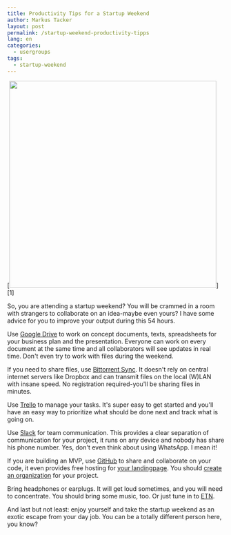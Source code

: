 ```yaml
---
title: Productivity Tips for a Startup Weekend
author: Markus Tacker
layout: post
permalink: /startup-weekend-productivity-tipps
lang: en
categories:
  - usergroups
tags:
  - startup-weekend
---
```

[<img src="http://farm8.staticflickr.com/7099/7319531446_4a0c7ffde7_c.jpg" width="480" />][1]

So, you are attending a startup weekend? You will be crammed in a room with strangers to collaborate on an idea-maybe even yours? I have some advice for you to improve your output during this 54 hours.

Use [Google Drive](https://drive.google.com/) to work on concept documents, texts, spreadsheets for your business plan and the presentation. Everyone can work on every document at the same time and all collaborators will see updates in real time. Don't even try to work with files during the weekend.

If you need to share files, use [Bittorrent Sync](http://www.bittorrent.com/sync/download). It doesn't rely on central internet servers like Dropbox and can transmit files on the local (W)LAN with insane speed. No registration required-you'll be sharing files in minutes.

Use [Trello](https://trello.com/coderbyheart/recommend) to manage your tasks. It's super easy to get started and you'll have an easy way to prioritize what should be done next and track what is going on.

Use [Slack](https://slack.com/) for team communication. This provides a clear separation of communication for your project, it runs on any device and nobody has share his phone number. Yes, don't even think about using WhatsApp. I mean it!

If you are building an MVP, use [GitHub](https://github.com/) to share and collaborate on your code, it even provides free hosting for [your landingpage](https://pages.github.com/). You should [create an organization](https://help.github.com/articles/creating-a-new-organization-account/) for your project.

Bring headphones or earplugs. It will get loud sometimes, and you will need to concentrate. You should bring some music, too. Or just tune in to [ETN](http://etn.fm/).

And last but not least: enjoy yourself and take the startup weekend as an exotic escape from your day job. You can be a totally different person here, you know?
 
